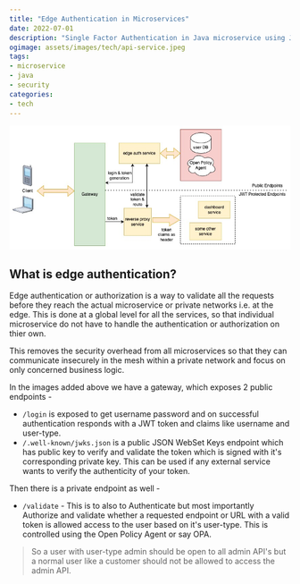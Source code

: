 ```yaml
---
title: "Edge Authentication in Microservices"
date: 2022-07-01
description: "Single Factor Authentication in Java microservice using JWT token and JWKS KeySet validation."
ogimage: assets/images/tech/api-service.jpeg
tags: 
- microservice
- java
- security
categories:
- tech
---
```


![edge-auth](assets/images/tech/edge-auth.jpeg)
## What is edge authentication?
Edge authentication or authorization is a way to validate all the requests before they reach the actual microservice or private networks i.e. at the edge. This is done at a global level for all the services, so that individual microservice do not have to handle the authentication or authorization on thier own.

This removes the security overhead from all microservices so that they can communicate insecurely in the mesh within a private network and focus on only concerned business logic.

In the images added above we have a gateway, which exposes 2 public endpoints -
- `/login`  is exposed to get username password and on successful authentication responds with a JWT token and claims like username and user-type.
- `/.well-known/jwks.json` is a public JSON WebSet Keys endpoint which has public key to verify and validate the token which is signed with it's corresponding private key. This can be used if any external service wants to verify the authenticity of your token.

Then there is a private endpoint as well -
- `/validate` - This is to also to Authenticate but most importantly Authorize and validate whether a requested endpoint or URL with a valid token is allowed access to the user based on it's user-type. This is controlled using the Open Policy Agent or say OPA.

> So a user with user-type admin should be open to all admin API's but a normal user like a customer should not be allowed to access the admin API.